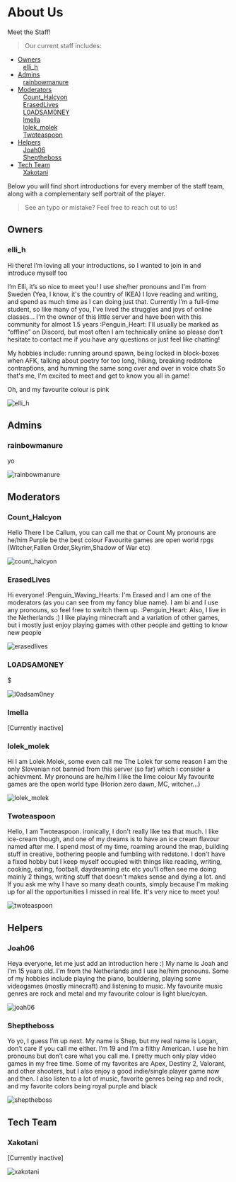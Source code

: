 # About Us

Meet the Staff!
> Our current staff includes:

+ [Owners](#owners)<br/>
&nbsp;&nbsp; [elli_h](#elli_h)<br/>
+ [Admins](#admins)<br/>
&nbsp;&nbsp; [rainbowmanure](#rainbowmanure)<br/>
+ [Moderators](#moderators)<br/>
&nbsp;&nbsp; [Count_Halcyon](#count_halcyon)<br/>
&nbsp;&nbsp; [ErasedLives](#erasedlives)<br/>
&nbsp;&nbsp; [L0ADSAM0NEY](#l0adsam0ney)<br/>
&nbsp;&nbsp; [lmella](#lmella)<br/>
&nbsp;&nbsp; [lolek_molek](#lolek_molek)<br/>
&nbsp;&nbsp; [Twoteaspoon](#twoteaspoon)<br/>
+ [Helpers](#helpers)<br/>
&nbsp;&nbsp; [Joah06](#joah06)<br/>
&nbsp;&nbsp; [Sheptheboss](#sheptheboss)<br/>
+ [Tech Team](#tech-team)<br/>
&nbsp;&nbsp; [Xakotani](#xakotani)<br/>

Below you will find short introductions for every member of the staff team, along with a complementary self portrait of the player.
> See an typo or mistake? Feel free to reach out to us!

## Owners
### elli_h
Hi there! 
I’m loving all your introductions, so I wanted to join in and introduce myself too 

I’m Elli, it’s so nice to meet you!
I use she/her pronouns and I'm from Sweden (Yea, I know, it's the country of IKEA) I love reading and writing, and spend as much time as I can doing just that. Currently I’m a full-time student, so like many of you, I’ve lived the struggles and joys of online classes...
I'm the owner of this little server and have been with this community for almost 1.5 years :Penguin_Heart: I'll usually be marked as “offline” on Discord, but most often I am technically online so please don’t hesitate to contact me if you have any questions or just feel like chatting! 

My hobbies include: running around spawn, being locked in block-boxes when AFK, talking about poetry for too long, hiking, breaking redstone contraptions, and humming the same song over and over in voice chats
So that's me, I'm excited to meet and get to know you all in game! 

Oh, and my favourite colour is pink

![elli_h](https://github.com/NewHorizonsMC/.github/blob/main/lib/screenshots/staffPortraits/elli_h.png)

## Admins
### rainbowmanure
yo

![rainbowmanure](https://github.com/NewHorizonsMC/.github/blob/main/lib/screenshots/staffPortraits/rainbowmanure.png)

## Moderators
### Count_Halcyon
Hello There
I be Callum, you can call me that or Count
My pronouns are he/him
Purple be the best colour
Favourite games are open world rpgs (Witcher,Fallen Order,Skyrim,Shadow of War etc)

![count_halcyon](https://github.com/NewHorizonsMC/.github/blob/main/lib/screenshots/staffPortraits/count_haclyon.png)

### ErasedLives
Hi everyone! :Penguin_Waving_Hearts: 
I'm Erased and I am one of the moderators (as you can see from my fancy blue name).
I am bi and I use any pronouns, so feel free to switch them up. :Penguin_Heart: 
Also, I live in the Netherlands :)
I like playing minecraft and a variation of other games, but i mostly just enjoy playing games with other people and getting to know new people

![erasedlives](https://github.com/NewHorizonsMC/.github/blob/main/lib/screenshots/staffPortraits/erasedlives.png)

### L0ADSAM0NEY
$

![l0adsam0ney](https://github.com/NewHorizonsMC/.github/blob/main/lib/screenshots/staffPortraits/l0adsam0ney.png)

### lmella
\[Currently inactive\]

### lolek_molek
Hi
I am Lolek Molek, some even call me The Lolek for some reason 
I am the only Slovenian not banned from this server (so far) which i consider a achievment.
My pronouns are he/him
I like the lime colour
My favourite games are the open world type (Horion zero dawn, MC, witcher...)

![lolek_molek](https://github.com/NewHorizonsMC/.github/blob/main/lib/screenshots/staffPortraits/lolek_molek.png)

### Twoteaspoon
Hello,
I am Twoteaspoon.
ironically, I don't really like tea that much.
I like ice-cream though, and one of my dreams is to have an ice cream flavour named after me.
I spend most of my time, roaming around the map, building stuff in creative, bothering people and fumbling with redstone.
I don't have a fixed hobby but I keep myself occupied with things like reading, writing, cooking, eating, football, daydreaming etc etc
you'll often see me doing mainly 2 things, writing stuff that doesn't makes sense and dying a lot.
and If you ask me why I have so many death counts,
simply because I'm making up for all the opportunities I missed in real life.
It's very nice to meet you! 

![twoteaspoon](https://github.com/NewHorizonsMC/.github/blob/main/lib/screenshots/staffPortraits/twoteaspoon.png)

## Helpers
### Joah06
Heya everyone, let me just add an introduction here :)
My name is Joah and I'm 15 years old. I'm from the Netherlands and I use he/him pronouns. 
Some of my hobbies include playing the piano, bouldering, playing some videogames (mostly minecraft) and listening to music. My favourite music genres are rock and metal and my favourite colour is light blue/cyan.

![joah06](https://github.com/NewHorizonsMC/.github/blob/main/lib/screenshots/staffPortraits/joah06.png)

### Sheptheboss
Yo yo, I guess I’m up next. My name is Shep, but my real name is Logan, don’t care if you call me either. 
I’m 19 and I’m a filthy American. I use he him pronouns but don’t care what you call me.
I pretty much only play video games in my free time. Some of my favorites are Apex, Destiny 2, Valorant, and other shooters, but I also enjoy a good indie/single player game now and then.
I also listen to a lot of music, favorite genres being rap and rock, and my favorite colors being royal purple and black

![sheptheboss](https://github.com/NewHorizonsMC/.github/blob/main/lib/screenshots/staffPortraits/sheptheboss.png)

## Tech Team
### Xakotani
\[Currently inactive\]

![xakotani](https://github.com/NewHorizonsMC/.github/blob/main/lib/screenshots/staffPortraits/xakotani.png)
